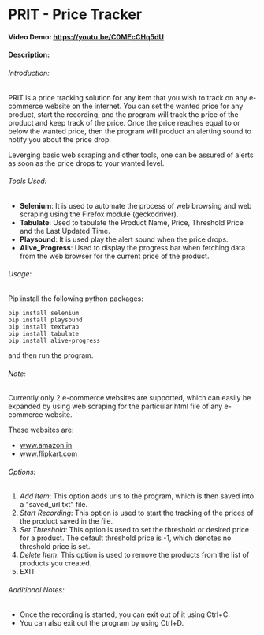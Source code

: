 # PRIT - Price Tracker
#### Video Demo:  <https://youtu.be/C0MEcCHq5dU>
#### Description:

###### Introduction:
PRIT is a price tracking solution for any item that you wish to track on any e-commerce website on the internet. You can set the wanted price for any product, start the recording, and the program will track the price of the product and keep track of the price. Once the price reaches equal to or below the wanted price, then the program will product an alerting sound to notify you about the price drop.

Leverging basic web scraping and other tools, one can be assured of alerts as soon as the price drops to your wanted level.

###### Tools Used:
- **Selenium**: It is used to automate the process of web browsing and web scraping using the Firefox module (geckodriver).
- **Tabulate**: Used to tabulate the Product Name, Price, Threshold Price and the Last Updated Time.
- **Playsound**: It is used play the alert sound when the price drops.
- **Alive_Progress**: Used to display the progress bar when fetching data from the web browser for the current price of the product.

###### Usage:
Pip install the following python packages:
```
pip install selenium
pip install playsound
pip install textwrap
pip install tabulate
pip install alive-progress
```
and then run the program.

###### Note:
Currently only 2 e-commerce websites are supported, which can easily be expanded by using web scraping for the particular html file of any e-commerce website.

These websites are:
- www.amazon.in
- www.flipkart.com

###### Options:
1. *Add Item*: This option adds urls to the program, which is then saved into a "saved_url.txt" file.
2. *Start Recording*: This option is used to start the tracking of the prices of the product saved in the file.
3. *Set Threshold*: This option is used to set the threshold or desired price for a product. The default threshold price is -1, which denotes no threshold price is set.
4. *Delete Item*: This option is used to remove the products from the list of products you created.
5. EXIT

###### Additional Notes:
- Once the recording is started, you can exit out of it using Ctrl+C.
- You can also exit out the program by using Ctrl+D.
